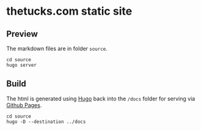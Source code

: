 # thetucks.com static site

## Preview

The markdown files are in folder `source`.

```
cd source
hugo server
```

## Build

 The html is generated using [Hugo](https://gohugo.io/) back into the `/docs` folder for serving via [Github Pages](https://pages.github.com/).

```
cd source
hugo -D --destination ../docs
```